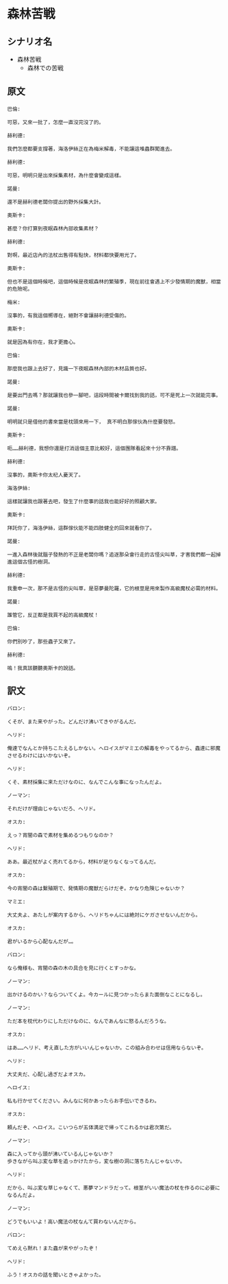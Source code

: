 # 森林苦戦
## シナリオ名
 - 森林苦戦
   - 森林での苦戦

## 原文
```
巴倫:

可惡，又來一批了，怎麼一直沒完沒了的。 
```

```
赫利德:

我們怎麼都要支撐著，海洛伊絲正在為梅米解毒，不能讓這堆蟲群闖進去。
```

```
赫利德:

可惡，明明只是出來採集素材，為什麼會變成這樣。
```

```
諾曼:

還不是赫利德老闆你提出的野外採集大計。 
```

```
奧斯卡:

甚麼？你打算到夜眠森林內部收集素材？ 
```

```
赫利德:

對啊，最近店內的法杖出售得有點快，材料都快要用光了。
```

```
奧斯卡:

但也不是這個時候吧，這個時候是夜眠森林的繁殖季，現在前往會遇上不少發情期的魔獸，相當的危險呢。
```

```
梅米:

沒事的，有我這個嚮導在，絕對不會讓赫利德受傷的。
```

```
奧斯卡:

就是因為有你在，我才更擔心。
```

```
巴倫:

那麼我也跟上去好了，見識一下夜眠森林內部的木材品質也好。
```

```
諾曼:

是要出門去嗎？那就讓我也參一腳吧，這段時間被卡爾找到我的話，可不是死上一次就能完事。 
```

```
諾曼:

明明就只是借他的書來當是枕頭來用一下， 真不明白那傢伙為什麼要發怒。
```

```
奧斯卡:

呃……赫利德，我想你還是打消這個主意比較好，這個團隊看起來十分不靠譜。 
```

```
赫利德:

沒事的，奧斯卡你太杞人憂天了。 
```

```
海洛伊絲:

這樣就讓我也跟著去吧，發生了什麼事的話我也能好好的照顧大家。
```

```
奧斯卡:

拜託你了，海洛伊絲，這群傢伙能不能四肢健全的回來就看你了。 
```

```
諾曼:

一進入森林後就腦子發熱的不正是老闆你嗎？追逐那朵會行走的古怪尖叫草，才害我們都一起掉進這個古怪的樹洞。
```

```
赫利德:

我重申一次，那不是古怪的尖叫草，是惡夢曼陀羅，它的根莖是用來製作高級魔杖必需的材料。
```

```
諾曼:

誰管它，反正都是我買不起的高級魔杖！ 
```

```
巴倫:

你們別吵了，那些蟲子又來了。
```

```
赫利德:

嗚！我真該聽聽奧斯卡的說話。 
```

## 訳文

```
バロン:

くそが、また来やがった。どんだけ沸いてきやがるんだ。 
```

```
ヘリド:

俺達でなんとか持ちこたえるしかない。へロイスがマミエの解毒をやってるから、蟲達に邪魔させるわけにはいかないぞ。
```

```
ヘリド:

くそ、素材採集に来ただけなのに、なんでこんな事になったんだよ。
```

```
ノーマン:

それだけが理由じゃないだろ、ヘリド。 
```

```
オスカ:

えっ？宵闇の森で素材を集めるつもりなのか？ 
```

```
ヘリド:

ああ。最近杖がよく売れてるから，材料が足りなくなってるんだ。
```

```
オスカ:

今の宵闇の森は繫殖期で、発情期の魔獣だらけだぞ。かなり危険じゃないか？
```

```
マミエ:

大丈夫よ、あたしが案内するから、ヘリドちゃんには絶対にケガさせないんだから。
```

```
オスカ:

君がいるから心配なんだが…。
```

```
バロン:

なら俺様も、宵闇の森の木の具合を見に行くとすっかな。
```

```
ノーマン:

出かけるのかい？ならついてくよ。今カールに見つかったらまた面倒なことになるし。 
```

```
ノーマン:

ただ本を枕代わりにしただけなのに、なんであんなに怒るんだろうな。
```

```
オスカ:

はあ……ヘリド、考え直した方がいいんじゃないか。この組み合わせは信用ならないぞ。 
```

```
ヘリド:

大丈夫だ、心配し過ぎだよオスカ。 
```

```
へロイス:

私も行かせてください。みんなに何かあったらお手伝いできるわ。
```

```
オスカ:

頼んだぞ、へロイス。こいつらが五体満足で帰ってこれるかは君次第だ。
```

```
ノーマン:

森に入ってから頭が沸いているんじゃないか？
歩きながら叫ぶ変な草を追っかけたから，変な樹の洞に落ちたんじゃないか。
```

```
ヘリド:

だから、叫ぶ変な草じゃなくて、悪夢マンドラだって。根茎がいい魔法の杖を作るのに必要になるんだよ。
```

```
ノーマン:

どうでもいいよ！高い魔法の杖なんて買わないんだから。
```

```
バロン:

てめえら黙れ！また蟲が来やがったぞ！
```

```
ヘリド:

ふう！オスカの話を聞いときゃよかった。 
```

